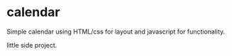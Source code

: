 # calendar

Simple calendar using HTML/css for layout and javascript for functionality.

little side project.
